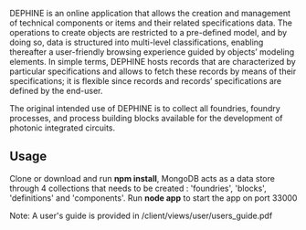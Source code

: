 DEPHINE is an online application that allows the creation and management of technical components or items and their related specifications data. The operations to create objects are restricted to a pre-defined model, and by doing so, data is structured into multi-level classifications, enabling thereafter a user-friendly browsing experience guided by objects’ modeling elements. In simple terms, DEPHINE hosts records that are characterized by particular specifications and allows to fetch these records by means of their specifications; it is flexible since records and records’ specifications are defined by the end-user.

The original intended use of DEPHINE is to collect all foundries, foundry processes, and process building blocks available for the development of photonic integrated circuits.

## Usage ##
Clone or download and run **npm install**, MongoDB acts as a data store through 4 collections that needs to be created : 'foundries', 'blocks', 'definitions' and 'components'. Run **node app** to start the app on port 33000

Note: A user's guide is provided in /client/views/user/users_guide.pdf
